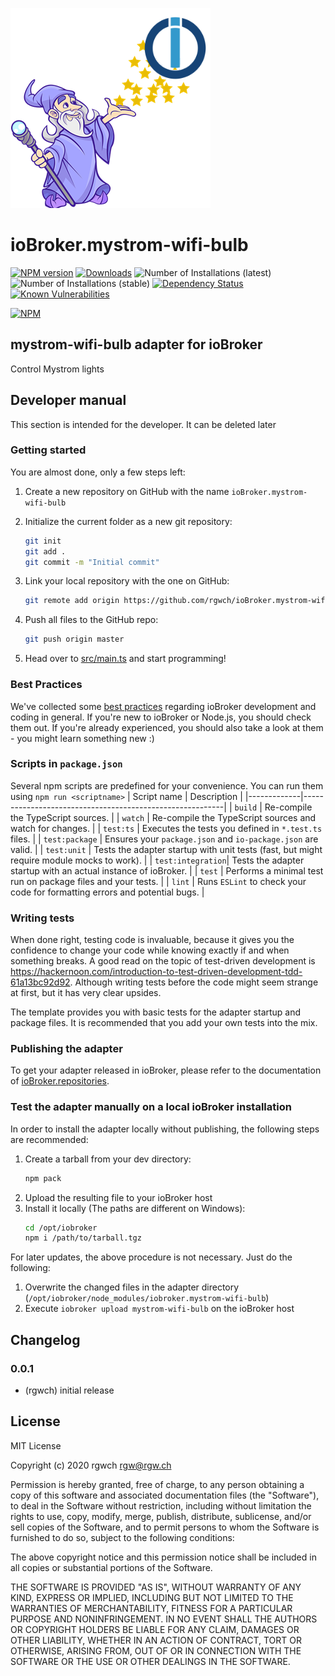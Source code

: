 ![Logo](admin/mystrom-wifi-bulb.png)
# ioBroker.mystrom-wifi-bulb

[![NPM version](http://img.shields.io/npm/v/iobroker.mystrom-wifi-bulb.svg)](https://www.npmjs.com/package/iobroker.mystrom-wifi-bulb)
[![Downloads](https://img.shields.io/npm/dm/iobroker.mystrom-wifi-bulb.svg)](https://www.npmjs.com/package/iobroker.mystrom-wifi-bulb)
![Number of Installations (latest)](http://iobroker.live/badges/mystrom-wifi-bulb-installed.svg)
![Number of Installations (stable)](http://iobroker.live/badges/mystrom-wifi-bulb-stable.svg)
[![Dependency Status](https://img.shields.io/david/rgwch/iobroker.mystrom-wifi-bulb.svg)](https://david-dm.org/rgwch/iobroker.mystrom-wifi-bulb)
[![Known Vulnerabilities](https://snyk.io/test/github/rgwch/ioBroker.mystrom-wifi-bulb/badge.svg)](https://snyk.io/test/github/rgwch/ioBroker.mystrom-wifi-bulb)

[![NPM](https://nodei.co/npm/iobroker.mystrom-wifi-bulb.png?downloads=true)](https://nodei.co/npm/iobroker.mystrom-wifi-bulb/)

## mystrom-wifi-bulb adapter for ioBroker

Control Mystrom lights

## Developer manual
This section is intended for the developer. It can be deleted later

### Getting started

You are almost done, only a few steps left:
1. Create a new repository on GitHub with the name `ioBroker.mystrom-wifi-bulb`
1. Initialize the current folder as a new git repository:  
    ```bash
    git init
    git add .
    git commit -m "Initial commit"
    ```
1. Link your local repository with the one on GitHub:  
    ```bash
    git remote add origin https://github.com/rgwch/ioBroker.mystrom-wifi-bulb
    ```

1. Push all files to the GitHub repo:  
    ```bash
    git push origin master
    ```
1. Head over to [src/main.ts](src/main.ts) and start programming!

### Best Practices
We've collected some [best practices](https://github.com/ioBroker/ioBroker.repositories#development-and-coding-best-practices) regarding ioBroker development and coding in general. If you're new to ioBroker or Node.js, you should
check them out. If you're already experienced, you should also take a look at them - you might learn something new :)

### Scripts in `package.json`
Several npm scripts are predefined for your convenience. You can run them using `npm run <scriptname>`
| Script name | Description                                              |
|-------------|----------------------------------------------------------|
| `build`    | Re-compile the TypeScript sources.                       |
| `watch`     | Re-compile the TypeScript sources and watch for changes. |
| `test:ts`   | Executes the tests you defined in `*.test.ts` files.     |
| `test:package`    | Ensures your `package.json` and `io-package.json` are valid. |
| `test:unit`       | Tests the adapter startup with unit tests (fast, but might require module mocks to work). |
| `test:integration`| Tests the adapter startup with an actual instance of ioBroker. |
| `test` | Performs a minimal test run on package files and your tests. |
| `lint` | Runs `ESLint` to check your code for formatting errors and potential bugs. |

### Writing tests
When done right, testing code is invaluable, because it gives you the 
confidence to change your code while knowing exactly if and when 
something breaks. A good read on the topic of test-driven development 
is https://hackernoon.com/introduction-to-test-driven-development-tdd-61a13bc92d92. 
Although writing tests before the code might seem strange at first, but it has very 
clear upsides.

The template provides you with basic tests for the adapter startup and package files.
It is recommended that you add your own tests into the mix.

### Publishing the adapter
To get your adapter released in ioBroker, please refer to the documentation 
of [ioBroker.repositories](https://github.com/ioBroker/ioBroker.repositories#requirements-for-adapter-to-get-added-to-the-latest-repository).

### Test the adapter manually on a local ioBroker installation
In order to install the adapter locally without publishing, the following steps are recommended:
1. Create a tarball from your dev directory:  
    ```bash
    npm pack
    ```
1. Upload the resulting file to your ioBroker host
1. Install it locally (The paths are different on Windows):
    ```bash
    cd /opt/iobroker
    npm i /path/to/tarball.tgz
    ```

For later updates, the above procedure is not necessary. Just do the following:
1. Overwrite the changed files in the adapter directory (`/opt/iobroker/node_modules/iobroker.mystrom-wifi-bulb`)
1. Execute `iobroker upload mystrom-wifi-bulb` on the ioBroker host

## Changelog

### 0.0.1
* (rgwch) initial release

## License
MIT License

Copyright (c) 2020 rgwch <rgw@rgw.ch>

Permission is hereby granted, free of charge, to any person obtaining a copy
of this software and associated documentation files (the "Software"), to deal
in the Software without restriction, including without limitation the rights
to use, copy, modify, merge, publish, distribute, sublicense, and/or sell
copies of the Software, and to permit persons to whom the Software is
furnished to do so, subject to the following conditions:

The above copyright notice and this permission notice shall be included in all
copies or substantial portions of the Software.

THE SOFTWARE IS PROVIDED "AS IS", WITHOUT WARRANTY OF ANY KIND, EXPRESS OR
IMPLIED, INCLUDING BUT NOT LIMITED TO THE WARRANTIES OF MERCHANTABILITY,
FITNESS FOR A PARTICULAR PURPOSE AND NONINFRINGEMENT. IN NO EVENT SHALL THE
AUTHORS OR COPYRIGHT HOLDERS BE LIABLE FOR ANY CLAIM, DAMAGES OR OTHER
LIABILITY, WHETHER IN AN ACTION OF CONTRACT, TORT OR OTHERWISE, ARISING FROM,
OUT OF OR IN CONNECTION WITH THE SOFTWARE OR THE USE OR OTHER DEALINGS IN THE
SOFTWARE.